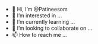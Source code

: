 - 👋 Hi, I’m @Patineesom
- 👀 I’m interested in ...
- 🌱 I’m currently learning ...
- 💞️ I’m looking to collaborate on ...
- 📫 How to reach me ...

<!---
Patineesom/Patineesom is a ✨ special ✨ repository because its `README.md` (this file) appears on your GitHub profile.
You can click the Preview link to take a look at your changes.
--->
